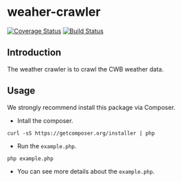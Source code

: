 # weaher-crawler
[![Coverage Status](https://coveralls.io/repos/github/peter279k/weather-crawler/badge.svg?branch=master)](https://coveralls.io/github/peter279k/weather-crawler?branch=master)
[![Build Status](https://travis-ci.org/peter279k/weather-crawler.svg?branch=master)](https://travis-ci.org/peter279k/weather-crawler)

## Introduction

The weather crawler is to crawl the CWB weather data.

## Usage

We strongly recommend install this package via Composer.

- Intall the composer.

```
curl -sS https://getcomposer.org/installer | php
```

- Run the ```example.php```.
```
php example.php
```

- You can see more details about the ```example.php```.
